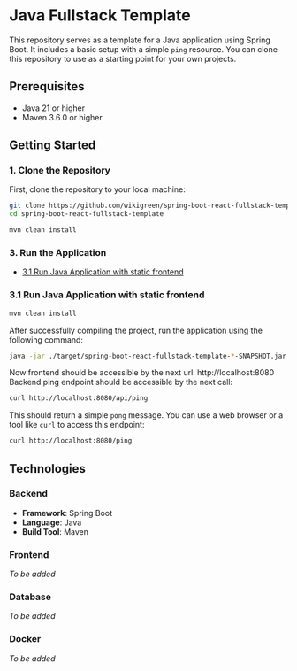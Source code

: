 
# Java Fullstack Template

This repository serves as a template for a Java application using Spring Boot. It includes a basic setup with a simple `ping` resource. You can clone this repository to use as a starting point for your own projects.

## Prerequisites

- Java 21 or higher
- Maven 3.6.0 or higher

## Getting Started

### 1. Clone the Repository

First, clone the repository to your local machine:

```bash
git clone https://github.com/wikigreen/spring-boot-react-fullstack-template
cd spring-boot-react-fullstack-template
```

```bash
mvn clean install
```

### 3. Run the Application

- [3.1 Run Java Application with static frontend](#run-java-app)

### <a id="run-java-app"></a> 3.1 Run Java Application with static frontend

```bash
mvn clean install
```

After successfully compiling the project, run the application using the following command:

```bash
java -jar ./target/spring-boot-react-fullstack-template-*-SNAPSHOT.jar
```

Now frontend should be accessible by the next url: http://localhost:8080\
Backend ping endpoint should be accessible by the next call:

```bash
curl http://localhost:8080/api/ping
```

This should return a simple `pong` message. You can use a web browser or a tool like `curl` to access this endpoint:

```bash
curl http://localhost:8080/ping
```

## Technologies

### Backend

- **Framework**: Spring Boot
- **Language**: Java
- **Build Tool**: Maven

### Frontend

*To be added*

### Database

*To be added*

### Docker

*To be added*
